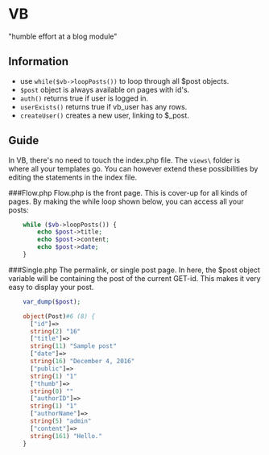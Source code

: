 # VB
"humble effort at a blog module"

## Information

- use ``while($vb->loopPosts())`` to loop through all $post objects.
- ``$post`` object is always available on pages with id's.
- ``auth()`` returns true if user is logged in.
- ``userExists()`` returns true if vb_user has any rows.
- ``createUser()`` creates a new user, linking to $_post.

## Guide
In VB, there's no need to touch the index.php file. The ``views\`` folder is where all your templates go. You can however extend these possibilities by editing the statements in the index file. 

###Flow.php
Flow.php is the front page. This is cover-up for all kinds of pages.
By making the while loop shown below, you can access all your posts:
```php
    while ($vb->loopPosts()) {
        echo $post->title;
        echo $post->content;
        echo $post->date;
    }
```

###Single.php
The permalink, or single post page.
In here, the $post object variable will be containing the post of the current GET-id.
This makes it very easy to display your post.
```php
    var_dump($post);

    object(Post)#6 (8) {
      ["id"]=>
      string(2) "16"
      ["title"]=>
      string(11) "Sample post"
      ["date"]=>
      string(16) "December 4, 2016"
      ["public"]=>
      string(1) "1"
      ["thumb"]=>
      string(0) ""
      ["authorID"]=>
      string(1) "1"
      ["authorName"]=>
      string(5) "admin"
      ["content"]=>
      string(161) "Hello."
    }
```
